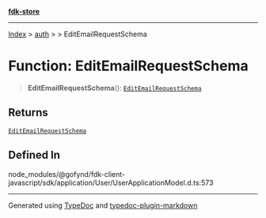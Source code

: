 [**fdk-store**](../../../README.md)
***

[Index](../../../API.md) > [auth](../../README.md) > [<internal>](../README.md) > EditEmailRequestSchema

# Function: EditEmailRequestSchema

> **EditEmailRequestSchema**(): [`EditEmailRequestSchema`](../type-aliases/type-alias.EditEmailRequestSchema.md)

## Returns

[`EditEmailRequestSchema`](../type-aliases/type-alias.EditEmailRequestSchema.md)

## Defined In

node\_modules/@gofynd/fdk-client-javascript/sdk/application/User/UserApplicationModel.d.ts:573

***
Generated using [TypeDoc](https://typedoc.org/) and [typedoc-plugin-markdown](https://www.npmjs.com/package/typedoc-plugin-markdown)
